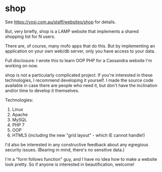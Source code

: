 # shop

See https://yosj.com.au/staff/websites/shop for details.

But, very briefly, shop is a LAMP website that implements a shared shopping list for N users.

There are, of course, many mofo apps that do this. But by implementing an application on your own
web/db server, only you have access to your data.

Full disclosure: I wrote this to learn OOP PHP for a Cassandra website I'm working on now.

shop is not a particularly complicated project. If you're interested in these technologies,
I recommend developing it yourself. I made the source code available in case there are people who
need it, but don't have the inclination and/or time to develop it themselves.

Technologies:
 1. Linux
 2. Apache
 3. MySQL
 4. PHP 7
 5. OOP
 6. HTML5 (including the new "grid layout" - which IE cannot handle!)

I'd also be interested in any constructive feedback about any egregious security issues. (Bearing in mind, there's no sensitive data.)

I'm a "form follows function" guy, and I have no idea how to make a website look pretty. So if anyone is interested in beautification, welcome!

